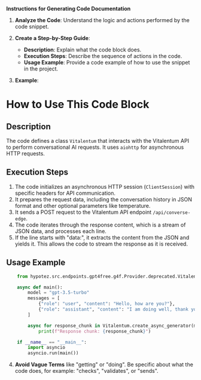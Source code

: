 **Instructions for Generating Code Documentation**

1. **Analyze the Code**: Understand the logic and actions performed by the code snippet.

2. **Create a Step-by-Step Guide**:
    - **Description**: Explain what the code block does.
    - **Execution Steps**: Describe the sequence of actions in the code.
    - **Usage Example**: Provide a code example of how to use the snippet in the project.

3. **Example**:

How to Use This Code Block
=========================================================================================

Description
-------------------------
The code defines a class `Vitalentum` that interacts with the Vitalentum API to perform conversational AI requests. It uses `aiohttp` for asynchronous HTTP requests.

Execution Steps
-------------------------
1. The code initializes an asynchronous HTTP session (`ClientSession`) with specific headers for API communication.
2. It prepares the request data, including the conversation history in JSON format and other optional parameters like temperature.
3. It sends a POST request to the Vitalentum API endpoint `/api/converse-edge`.
4. The code iterates through the response content, which is a stream of JSON data, and processes each line.
5. If the line starts with "data:", it extracts the content from the JSON and yields it. This allows the code to stream the response as it is received.

Usage Example
-------------------------

```python
    from hypotez.src.endpoints.gpt4free.g4f.Provider.deprecated.Vitalentum import Vitalentum

    async def main():
        model = "gpt-3.5-turbo"
        messages = [
            {"role": "user", "content": "Hello, how are you?"},
            {"role": "assistant", "content": "I am doing well, thank you!"}
        ]

        async for response_chunk in Vitalentum.create_async_generator(model, messages):
            print(f"Response chunk: {response_chunk}")

    if __name__ == "__main__":
        import asyncio
        asyncio.run(main())
```

4. **Avoid Vague Terms** like "getting" or "doing". Be specific about what the code does, for example: "checks", "validates", or "sends".